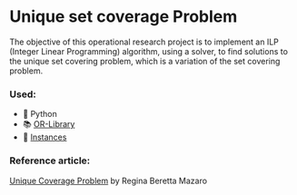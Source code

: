 # Unique set coverage Problem
The objective of this operational research project is to implement an ILP (Integer Linear Programming) algorithm, using a solver, to find solutions to the unique set covering problem, which is a variation of the set covering problem.

### Used:
  - 🐍 Python
  - 📚 [OR-Library](https://developers.google.com/optimization/introduction/python?hl=pt-br)<br/>
  - 📍 [Instances](https://people.brunel.ac.uk/~mastjjb/jeb/info.html)<br/>

### Reference article:

 [Unique Coverage Problem](http://www.din.uem.br/sbpo/sbpo2011/pdf/88121.pdf ) by Regina Beretta Mazaro <br/>
